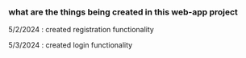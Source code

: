 ### what are the things being created in this web-app project

5/2/2024 : created registration functionality

5/3/2024 : created login functionality 
